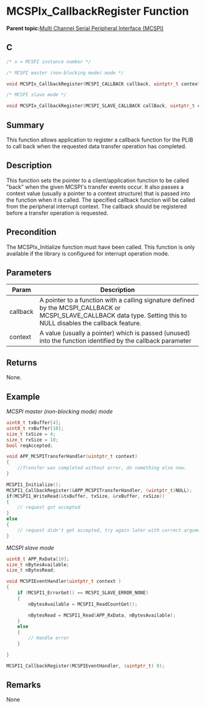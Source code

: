 # MCSPIx\_CallbackRegister Function

**Parent topic:**[Multi Channel Serial Peripheral Interface \(MCSPI\)](GUID-A3A5277D-BAE3-4BD0-91E9-D4E7E0608BE7.md)

## C

```c
/* x = MCSPI instance number */

/* MCSPI master (non-blocking mode) mode */

void MCSPIx_CallbackRegister(MCSPI_CALLBACK callback, uintptr_t context )

/* MCSPI slave mode */

void MCSPIx_CallbackRegister(MCSPI_SLAVE_CALLBACK callBack, uintptr_t context )
```

## Summary

This function allows application to register a callback function for the PLIB to call back when the requested data transfer operation has completed.

## Description

This function sets the pointer to a client/application function to be called "back" when the given MCSPI's transfer events occur. It also passes a context value \(usually a pointer to a context structure\) that is passed into the function when it is called. The specified callback function will be called from the peripheral interrupt context. The callback should be registered before a transfer operation is requested.

## Precondition

The MCSPIx\_Initialize function must have been called. This function is only available if the library is configured for interrupt operation mode.

## Parameters

|Param|Description|
|-----|-----------|
|callback|A pointer to a function with a calling signature defined by the MCSPI\_CALLBACK or MCSPI\_SLAVE\_CALLBACK data type. Setting this to NULL disables the callback feature.|
|context|A value \(usually a pointer\) which is passed \(unused\) into the function identified by the callback parameter|

## Returns

None.

## Example

*MCSPI master \(non-blocking mode\) mode*

```c
uint8_t txBuffer[4];
uint8_t rxBuffer[10];
size_t txSize = 4;
size_t rxSize = 10;
bool reqAccepted;

void APP_MCSPITransferHandler(uintptr_t context)
{
    //Transfer was completed without error, do something else now.
}

MCSPI1_Initialize();
MCSPI1_CallbackRegister(&APP_MCSPITransferHandler, (uintptr_t)NULL);
if(MCSPI1_WriteRead(&txBuffer, txSize, &rxBuffer, rxSize))
{
    // request got accepted
}
else
{
    // request didn't get accepted, try again later with correct arguments
}
```

*MCSPI slave mode*

```c
uint8_t APP_RxData[10];
size_t nBytesAvailable;
size_t nBytesRead;

void MCSPIEventHandler(uintptr_t context )
{
    if (MCSPI1_ErrorGet() == MCSPI_SLAVE_ERROR_NONE)
    {
        nBytesAvailable = MCSPI1_ReadCountGet();

        nBytesRead = MCSPI1_Read(APP_RxData, nBytesAvailable);
    }
    else
    {
        // Handle error
    }

}

MCSPI1_CallbackRegister(MCSPIEventHandler, (uintptr_t) 0);
```

## Remarks

None

